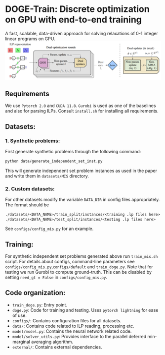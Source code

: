 # DOGE-Train: Discrete optimization on GPU with end-to-end training
A fast, scalable, data-driven approach for solving relaxations of 0-1 integer linear programs on GPU.
![DOGE pipeline](./data/doge_pipeline.PNG)

## Requirements
We use `Pytorch 2.0` and `CUDA 11.8`. `Gurobi` is used as one of the baselines and also for parsing ILPs. Consult `install.sh` for installing all requirements.

## Datasets:
### 1. Synthetic problems:
First generate synthetic problems through the following command:
```bash
python data/generate_independent_set_inst.py
```
This will generate independent set problem instances as used in the paper and write them in `datasets/MIS` directory. 

### 2. Custom datasets:
For other datasets modify the variable `DATA_DIR` in config files appropriately. The format should be 
```
./datasets/<DATA_NAME>/train_split/instances/<training .lp files here>
./datasets/<DATA_NAME>/test_split/instances/<testing .lp files here>
```


See `configs/config_mis.py` for an example.

## Training:
For synthetic independent set problems generated above run `train_mis.sh` script. For details about configs, command-line parameters see `configs/config_mis.py`,`configs/default` and `train_doge.py`.
Note that for testing we run Gurobi to compute ground-truth. This can be disabled by setting `need_gt = False` in `configs/config_mis.py`. 

## Code organization:

- `train_doge.py`: Entry point. 
- `doge.py`: Code for training and testing. Uses `pytorch lightning` for ease of use. 
- `configs/`: Contains configuration files for all datasets. 
- `data/`: Contains code related to ILP reading, processing etc. 
- `model/model.py`: Contains the neural network related code. 
- `model/solver_utils.py`: Provides interface to the parallel deferred min-marginal averaging algorithm.   
- `external/`: Contains external dependencies. 
